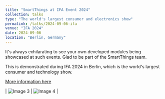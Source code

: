 ```yaml
---
title: "SmartThings at IFA Event 2024"
collection: talks
type: "The world's largest consumer and electronics show"
permalink: /talks/2024-09-06-ifa
venue: "IFA 2024"
date: 2024-09-06
location: "Berlin, Germany"
---
```


It's always exhilarating to see your own developed modules being showcased at such events. Glad to be part of the SmartThings team. 

This is demonstrated during IFA 2024 in Berlin, which is the world's largest consumer and technology show.

[More information here](https://daily.ifa-berlin.com/daily/press-conference-samsung/)


| ![Image 3](https://saleheenshafiq9.github.io/images/smart.jpg) | ![Image 4](https://saleheenshafiq9.github.io/images/smart-2.jpg) |
